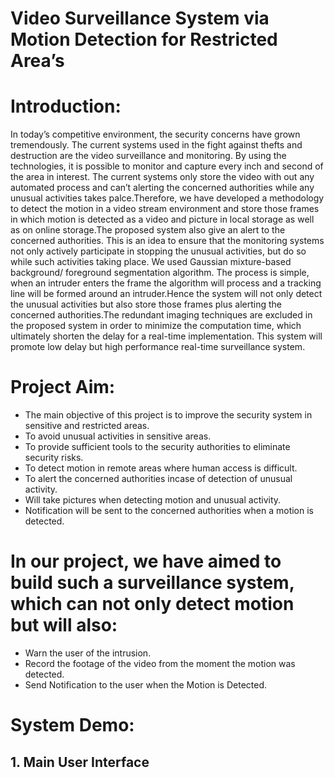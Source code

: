 # Video Surveillance System via Motion Detection for Restricted Area’s

# Introduction:

In today’s competitive environment, the security concerns have grown tremendously.
The current systems used in the fight against thefts and destruction are the video surveillance and monitoring. By using the technologies, it is possible to monitor and capture every inch and second of the area in interest. The current systems only store the video with out any automated process and can’t alerting the concerned authorities while any unusual activities takes palce.Therefore, we have developed a methodology to detect the motion in a video stream environment and store those frames in which motion is detected as a video and picture in local storage as well as on online storage.The proposed system also give an alert to the concerned authorities.
This is an idea to ensure that the monitoring systems not only actively participate in stopping the unusual activities, but do so while such activities taking place. We used  Gaussian mixture-based background/ foreground segmentation algorithm. The process is simple, when an intruder enters the frame the algorithm will process and a tracking line will be formed around an intruder.Hence the system will not only detect the unusual activities but also store those frames plus alerting the concerned authorities.The redundant imaging techniques are excluded in the proposed system in order to minimize the computation time, which ultimately shorten the delay for a real-time implementation. This system will promote low delay but high performance real-time surveillance system.


# Project Aim:

*	The main objective of this project is to improve the security system in sensitive and restricted areas. <br />
*	To avoid unusual activities in sensitive areas. <br />
* To provide sufficient tools to the security authorities to eliminate security risks. <br />
* To detect motion in remote areas where human access is difficult. <br />
* To alert the concerned authorities incase of detection of unusual activity. <br />
*	Will take pictures when detecting motion and unusual activity. <br />
*	Notification will be sent to the concerned authorities when a motion is detected. <br />
# In our project, we have aimed to build such a surveillance system, which can not only detect motion but will also: <br />
*	Warn the user of the intrusion. <br />
*	Record the footage of the video from the moment the motion was detected. <br />
*	Send Notification to the user when the Motion is Detected. <br />




# System Demo:

## 1.	Main User Interface 


 



